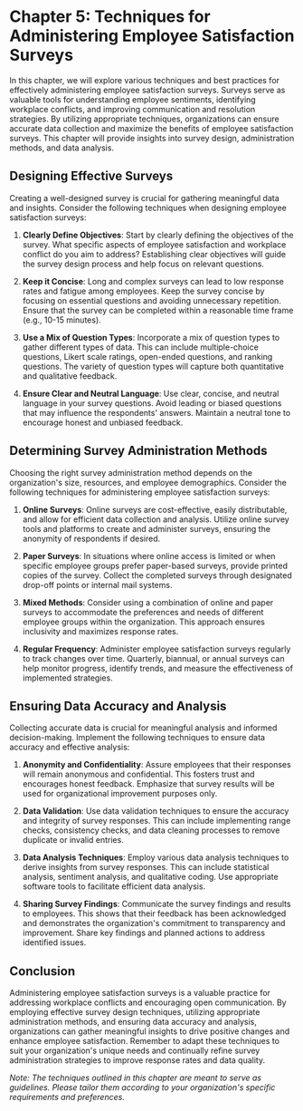 Chapter 5: Techniques for Administering Employee Satisfaction Surveys
=====================================================================

In this chapter, we will explore various techniques and best practices for effectively administering employee satisfaction surveys. Surveys serve as valuable tools for understanding employee sentiments, identifying workplace conflicts, and improving communication and resolution strategies. By utilizing appropriate techniques, organizations can ensure accurate data collection and maximize the benefits of employee satisfaction surveys. This chapter will provide insights into survey design, administration methods, and data analysis.

Designing Effective Surveys
---------------------------

Creating a well-designed survey is crucial for gathering meaningful data and insights. Consider the following techniques when designing employee satisfaction surveys:

1. **Clearly Define Objectives**: Start by clearly defining the objectives of the survey. What specific aspects of employee satisfaction and workplace conflict do you aim to address? Establishing clear objectives will guide the survey design process and help focus on relevant questions.

2. **Keep it Concise**: Long and complex surveys can lead to low response rates and fatigue among employees. Keep the survey concise by focusing on essential questions and avoiding unnecessary repetition. Ensure that the survey can be completed within a reasonable time frame (e.g., 10-15 minutes).

3. **Use a Mix of Question Types**: Incorporate a mix of question types to gather different types of data. This can include multiple-choice questions, Likert scale ratings, open-ended questions, and ranking questions. The variety of question types will capture both quantitative and qualitative feedback.

4. **Ensure Clear and Neutral Language**: Use clear, concise, and neutral language in your survey questions. Avoid leading or biased questions that may influence the respondents' answers. Maintain a neutral tone to encourage honest and unbiased feedback.

Determining Survey Administration Methods
-----------------------------------------

Choosing the right survey administration method depends on the organization's size, resources, and employee demographics. Consider the following techniques for administering employee satisfaction surveys:

1. **Online Surveys**: Online surveys are cost-effective, easily distributable, and allow for efficient data collection and analysis. Utilize online survey tools and platforms to create and administer surveys, ensuring the anonymity of respondents if desired.

2. **Paper Surveys**: In situations where online access is limited or when specific employee groups prefer paper-based surveys, provide printed copies of the survey. Collect the completed surveys through designated drop-off points or internal mail systems.

3. **Mixed Methods**: Consider using a combination of online and paper surveys to accommodate the preferences and needs of different employee groups within the organization. This approach ensures inclusivity and maximizes response rates.

4. **Regular Frequency**: Administer employee satisfaction surveys regularly to track changes over time. Quarterly, biannual, or annual surveys can help monitor progress, identify trends, and measure the effectiveness of implemented strategies.

Ensuring Data Accuracy and Analysis
-----------------------------------

Collecting accurate data is crucial for meaningful analysis and informed decision-making. Implement the following techniques to ensure data accuracy and effective analysis:

1. **Anonymity and Confidentiality**: Assure employees that their responses will remain anonymous and confidential. This fosters trust and encourages honest feedback. Emphasize that survey results will be used for organizational improvement purposes only.

2. **Data Validation**: Use data validation techniques to ensure the accuracy and integrity of survey responses. This can include implementing range checks, consistency checks, and data cleaning processes to remove duplicate or invalid entries.

3. **Data Analysis Techniques**: Employ various data analysis techniques to derive insights from survey responses. This can include statistical analysis, sentiment analysis, and qualitative coding. Use appropriate software tools to facilitate efficient data analysis.

4. **Sharing Survey Findings**: Communicate the survey findings and results to employees. This shows that their feedback has been acknowledged and demonstrates the organization's commitment to transparency and improvement. Share key findings and planned actions to address identified issues.

Conclusion
----------

Administering employee satisfaction surveys is a valuable practice for addressing workplace conflicts and encouraging open communication. By employing effective survey design techniques, utilizing appropriate administration methods, and ensuring data accuracy and analysis, organizations can gather meaningful insights to drive positive changes and enhance employee satisfaction. Remember to adapt these techniques to suit your organization's unique needs and continually refine survey administration strategies to improve response rates and data quality.

*Note: The techniques outlined in this chapter are meant to serve as guidelines. Please tailor them according to your organization's specific requirements and preferences.*
